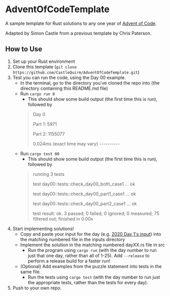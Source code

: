 # AdventOfCodeTemplate

A sample template for Rust solutions to any one year of [Advent of Code](https://adventofcode.com/).

Adapted by Simon Castle from a previous template by Chris Paterson.

## How to Use

1. Set up your Rust environment
2. Clone this template (`git clone https://github.com/CastleQuirm/AdventOfCodeTemplate.git`)
3. Test you can run the code, using the Day 00 example.
    - In the terminal, go to the directory you've cloned the repo into (the directory containing this README.md file)
    - Run `cargo run 0`
        - This should show some build output (the first time this is run), followed by 
        > Day 0
        >
        > Part 1: 5971
        >
        > Part 2: 1155077
        >
        > 0.024ms (exact time may vary)
        > \----------
    - Run `cargo test 00`
        - This should show some build output (the first time this is run), followed by 
        > running 3 tests
        >
        > test day00::tests::check_day00_both_case1 ... ok
        >
        > test day00::tests::check_day00_part1_case1 ... ok
        >
        > test day00::tests::check_day00_part2_case1 ... ok
        >
        > test result: ok. 3 passed; 0 failed; 0 ignored; 0 measured; 75 filtered out; finished in 0.00s
4. Start implementing solutions!
    - Copy and paste your input for the day (e.g. [2020 Day 1's input](https://adventofcode.com/2020/day/1/input)) into the matching numbered file in the inputs directory
    - Implement the solution in the matching numbered dayXX.rs file in src
        - Run the program using `cargo run` (with the day number to run just that one day, rather than all of 1-25).  Add `--release` to perform a release build for a faster run!
    - (Optional) Add examples from the puzzle statement into tests in the same file.
        - Run the tests using `cargo test` (with the day number to run just the appropriate tests, rather than the tests for every day).
5. Push to your own repo.
